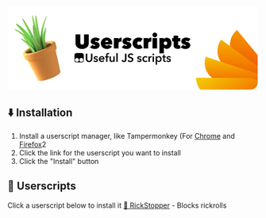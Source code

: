 ![Banner](https://github.com/ItsFoxDev/Userscripts/raw/main/banner.png) <br>
## ⬇️ Installation
1. Install a userscript manager, like Tampermonkey (For [Chrome](https://chrome.google.com/webstore/detail/tampermonkey/dhdgffkkebhmkfjojejmpbldmpobfkfo) and [Firefox](https://addons.mozilla.org/en-CA/firefox/addon/tampermonkey/)2
2. Click the link for the userscript you want to install
3. Click the "Install" button
## 📄 Userscripts
Click a userscript below to install it
[🛑 RickStopper](https://github.com/ItsFoxDev/Userscripts/raw/main/RickStopper/script.user.js) - Blocks rickrolls
